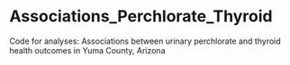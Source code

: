 # Associations_Perchlorate_Thyroid
Code for analyses: Associations between urinary perchlorate and thyroid health outcomes in Yuma County, Arizona
